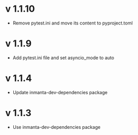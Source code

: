 # v 1.1.10
- Remove pytest.ini and move its content to pyproject.toml

# v 1.1.9
- Add pytest.ini file and set asyncio_mode to auto

# v 1.1.4
- Update inmanta-dev-dependencies package

# v 1.1.3
- Use inmanta-dev-dependencies package
